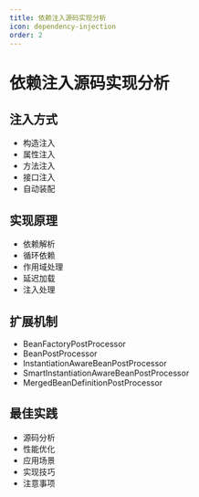 ```yaml
---
title: 依赖注入源码实现分析
icon: dependency-injection
order: 2
---
```


# 依赖注入源码实现分析

## 注入方式
- 构造注入
- 属性注入
- 方法注入
- 接口注入
- 自动装配

## 实现原理
- 依赖解析
- 循环依赖
- 作用域处理
- 延迟加载
- 注入处理

## 扩展机制
- BeanFactoryPostProcessor
- BeanPostProcessor
- InstantiationAwareBeanPostProcessor
- SmartInstantiationAwareBeanPostProcessor
- MergedBeanDefinitionPostProcessor

## 最佳实践
- 源码分析
- 性能优化
- 应用场景
- 实现技巧
- 注意事项
